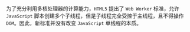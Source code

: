 为了充分利用多核处理器的计算能力，`HTML5` 提出了 `Web Worker` 标准，允许 `JavaScript` 脚本创建多个子线程，但是子线程完全受控于主线程，且不得操作 `DOM`。因此，新标准并没有改变 `JavaScript` 单线程的本质。

